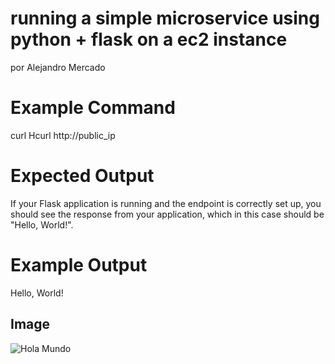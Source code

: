# running a simple microservice using python + flask on a ec2 instance
por Alejandro Mercado

# Example Command
curl Hcurl http://public_ip

# Expected Output
If your Flask application is running and the endpoint is correctly set up, you should see the response from your application, which in this case should be "Hello, World!".

# Example Output
Hello, World!

## Image

![Hola Mundo](images/holamundo.png)

